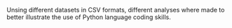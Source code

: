 Unsing different datasets in CSV formats, different analyses where made to better illustrate the use of Python language coding skills.
